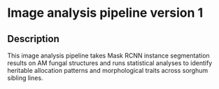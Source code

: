 # Image analysis pipeline version 1 
## Description
This image analysis pipeline takes Mask RCNN instance segmentation results on AM fungal structures and runs statistical analyses to identify heritable allocation patterns and morphological traits across sorghum sibling lines. 
